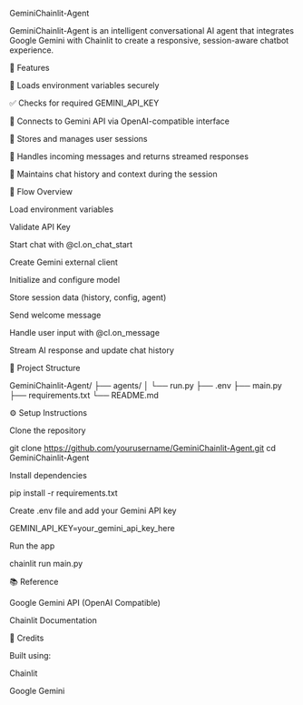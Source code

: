 GeminiChainlit-Agent

GeminiChainlit-Agent is an intelligent conversational AI agent that integrates Google Gemini with Chainlit to create a responsive, session-aware chatbot experience.



🚀 Features

🔑 Loads environment variables securely

✅ Checks for required GEMINI_API_KEY

🧠 Connects to Gemini API via OpenAI-compatible interface

🔂 Stores and manages user sessions

💬 Handles incoming messages and returns streamed responses

🧵 Maintains chat history and context during the session

🥉 Flow Overview

Load environment variables

Validate API Key

Start chat with @cl.on_chat_start

Create Gemini external client

Initialize and configure model

Store session data (history, config, agent)

Send welcome message

Handle user input with @cl.on_message

Stream AI response and update chat history

📁 Project Structure

GeminiChainlit-Agent/
├── agents/
│   └── run.py
├── .env
├── main.py
├── requirements.txt
└── README.md

⚙️ Setup Instructions

Clone the repository

git clone https://github.com/yourusername/GeminiChainlit-Agent.git
cd GeminiChainlit-Agent

Install dependencies

pip install -r requirements.txt

Create .env file and add your Gemini API key

GEMINI_API_KEY=your_gemini_api_key_here

Run the app

chainlit run main.py

📚 Reference

Google Gemini API (OpenAI Compatible)

Chainlit Documentation

🧠 Credits

Built using:

Chainlit

Google Gemini
